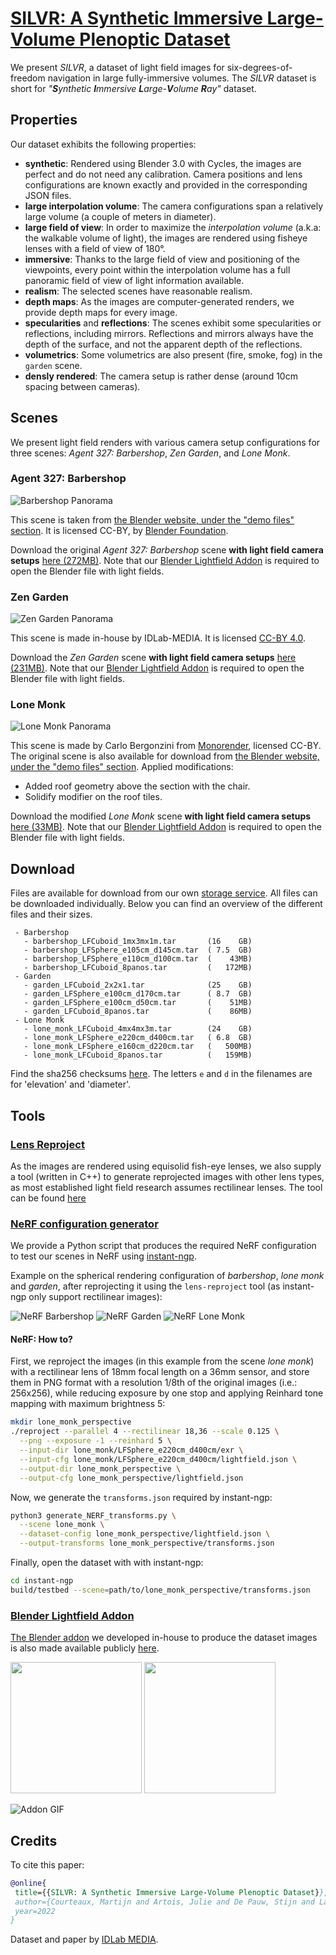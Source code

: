 # [SILVR: A Synthetic Immersive Large-Volume Plenoptic Dataset](https://idlabmedia.github.io/large-lightfields-dataset)

We present _SILVR_, a dataset of light field images for six-degrees-of-freedom
navigation in large fully-immersive volumes. The _SILVR_ dataset is short for
_"**S**ynthetic **I**mmersive **L**arge-**V**olume **R**ay"_ dataset.

## Properties
Our dataset exhibits the following properties:

 - **synthetic**: Rendered using Blender 3.0 with Cycles, the images are
   perfect and do not need any calibration. Camera positions and lens
   configurations are known exactly and provided in the corresponding JSON
   files.
 - **large interpolation volume**: The camera configurations span a
   relatively large volume (a couple of meters in diameter).
 - **large field of view**: In order to maximize the _interpolation volume_
   (a.k.a: the walkable volume of light), the images are rendered using fisheye
   lenses with a field of view of 180°.
 - **immersive**: Thanks to the large field of view and positioning of the
   viewpoints, every point within the interpolation volume has a full panoramic
   field of view of light information available.
 - **realism**: The selected scenes have reasonable realism.
 - **depth maps**: As the images are computer-generated renders, we provide
   depth maps for every image.
 - **specularities** and **reflections**: The scenes exhibit some specularities
   or reflections, including mirrors. Reflections and mirrors always have the
   depth of the surface, and not the apparent depth of the reflections.
 - **volumetrics**: Some volumetrics are also present (fire, smoke, fog) in the
   `garden` scene.
 - **densly rendered**: The camera setup is rather dense (around 10cm spacing
   between cameras).

## Scenes

We present light field renders with various camera setup configurations for three scenes: _Agent 327: Barbershop_, _Zen Garden_, and _Lone Monk_.

### Agent 327: Barbershop

![Barbershop Panorama](./barbershop_pano.webp)

This scene is taken from [the Blender website, under the "demo files"
section](https://www.blender.org/download/demo-files/#cycles). It is licensed
CC-BY, by [Blender Foundation](https://studio.blender.org).

Download the original _Agent 327: Barbershop_ scene **with light field camera setups** [here (272MB)](https://cloud.ilabt.imec.be/index.php/s/anFWqc5TwW646Ex).
Note that our [Blender Lightfield Addon](https://github.com/IDLabMEDIA/blender-lightfield-addon) is required to open the Blender file with light fields.

### Zen Garden

![Zen Garden Panorama](./garden_pano.webp)

This scene is made in-house by IDLab-MEDIA. It is licensed [CC-BY 4.0](https://creativecommons.org/licenses/by/4.0/).

Download the _Zen Garden_ scene **with light field camera setups** [here (231MB)](https://cloud.ilabt.imec.be/index.php/s/TTBDMbSziDgFyR7).
Note that our [Blender Lightfield Addon](https://github.com/IDLabMEDIA/blender-lightfield-addon) is required to open the Blender file with light fields.

### Lone Monk

![Lone Monk Panorama](./lone_monk_pano.webp)

This scene is made by Carlo Bergonzini from [Monorender](http://www.monorender.com/), licensed CC-BY.
The original scene is also available for download from [the Blender website, under the "demo files"
section](https://www.blender.org/download/demo-files/#cycles).
Applied modifications:
 - Added roof geometry above the section with the chair.
 - Solidify modifier on the roof tiles.

Download the modified _Lone Monk_ scene **with light field camera setups** [here (33MB)](https://cloud.ilabt.imec.be/index.php/s/wTwwPyD8pp4CQkp).
Note that our [Blender Lightfield Addon](https://github.com/IDLabMEDIA/blender-lightfield-addon) is required to open the Blender file with light fields.

## Download

Files are available for download from our own [storage service](https://cloud.ilabt.imec.be/index.php/s/KHWopdXmT3Dxo5P).
All files can be downloaded individually. Below you can find an overview of the different files and their sizes.

```
 - Barbershop
   - barbershop_LFCuboid_1mx3mx1m.tar       (16    GB)
   - barbershop_LFSphere_e105cm_d145cm.tar  ( 7.5  GB)
   - barbershop_LFSphere_e110cm_d100cm.tar  (    43MB)
   - barbershop_LFCuboid_8panos.tar         (   172MB)
 - Garden
   - garden_LFCuboid_2x2x1.tar              (25    GB)
   - garden_LFSphere_e100cm_d170cm.tar      ( 8.7  GB)
   - garden_LFSphere_e100cm_d50cm.tar       (    51MB)
   - garden_LFCuboid_8panos.tar             (    86MB)
 - Lone Monk
   - lone_monk_LFCuboid_4mx4mx3m.tar        (24    GB)
   - lone_monk_LFSphere_e220cm_d400cm.tar   ( 6.8  GB)
   - lone_monk_LFSphere_e160cm_d220cm.tar   (   500MB)
   - lone_monk_LFCuboid_8panos.tar          (   159MB)
```

Find the sha256 checksums [here](./sha256sums.txt).
The letters `e` and `d` in the filenames are for 'elevation' and 'diameter'.

## Tools

### [Lens Reproject](https://github.com/IDLabMEDIA/image-lens-reproject)
As the images are rendered using equisolid fish-eye lenses, we also supply a
tool (written in C++) to generate reprojected images with other lens types, as
most established light field research assumes rectilinear lenses. The tool can
be found [here](https://github.com/IDLabMEDIA/image-lens-reproject)

### [NeRF configuration generator](https://github.com/IDLabMEDIA/large-lightfield-dataset/blob/main/generate_NERF_transforms.py)
We provide a Python script that produces the required NeRF configuration to
test our scenes in NeRF using [instant-ngp](https://github.com/NVlabs/instant-ngp).

Example on the spherical rendering configuration of _barbershop_, _lone monk_
and _garden_, after reprojecting it using the `lens-reproject` tool (as
instant-ngp only support rectilinear images):

![NeRF Barbershop](./nerf_barbershop_spherical.gif)
![NeRF Garden](./nerf_garden.gif)
![NeRF Lone Monk](./nerf_lone_monk.gif)

#### NeRF: How to?
First, we reproject the images (in this example from the scene _lone monk_)
with a rectilinear lens of 18mm focal length on a 36mm sensor, and store them
in PNG format with a resolution 1/8th of the original images (i.e.: 256x256),
while reducing exposure by one stop and applying Reinhard tone mapping with
maximum brightness 5:
```sh
mkdir lone_monk_perspective
./reproject --parallel 4 --rectilinear 18,36 --scale 0.125 \
  --png --exposure -1 --reinhard 5 \
  --input-dir lone_monk/LFSphere_e220cm_d400cm/exr \
  --input-cfg lone_monk/LFSphere_e220cm_d400cm/lightfield.json \
  --output-dir lone_monk_perspective \
  --output-cfg lone_monk_perspective/lightfield.json
```
Now, we generate the `transforms.json` required by instant-ngp:
```sh
python3 generate_NERF_transforms.py \
  --scene lone_monk \
  --dataset-config lone_monk_perspective/lightfield.json \
  --output-transforms lone_monk_perspective/transforms.json
```
Finally, open the dataset with with instant-ngp:
```sh
cd instant-ngp
build/testbed --scene=path/to/lone_monk_perspective/transforms.json
```

### [Blender Lightfield Addon](https://github.com/IDLabMEDIA/blender-lightfield-addon)
[The Blender addon](https://github.com/IDLabMEDIA/blender-lightfield-addon) we
developed in-house to produce the dataset images is also made available
publicly [here](https://github.com/IDLabMEDIA/blender-lightfield-addon).

<img src="https://github.com/IDLabMedia/blender-lightfield-addon/raw/main/docs/teaser.PNG"  height="210"/> <img src="https://github.com/IDLabMedia/blender-lightfield-addon/raw/main/docs/teaser2.png"  height="210"/>

![Addon GIF](https://github.com/IDLabMedia/blender-lightfield-addon/raw/main/docs/settings.gif)

## Credits

To cite this paper:

<!-- {% raw %} -->
```bibtex
@online{
 title={{SILVR: A Synthetic Immersive Large-Volume Plenoptic Dataset}},
 author={Courteaux, Martijn and Artois, Julie and De Pauw, Stijn and Lambert, Peter and Van Wallendael, Glenn},
 year=2022
}
```
<!-- {% endraw %} -->

Dataset and paper by [IDLab MEDIA](https://media.idlab.ugent.be/).
